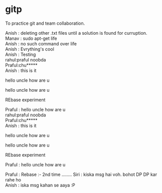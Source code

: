 # gitp
To practice git and team collaboration.

Anish : deleting other .txt files until a solution is found for curruption.<br>
Manav : sudo apt-get life<br>
Anish : no such command over life<br>
Anish : Evrything's cool<br>
Anish : Testing<br>
rahul:praful noobda<br>
Praful:chu*****<br>
Anish : this is it<br>

hello uncle how are u

hello uncle how are u

REbase experiment

Praful : hello uncle how are u<br>
rahul:praful noobda<br>
Praful:chu*****<br>
Anish : this is it<br>

hello uncle how are u

hello uncle how are u

REbase experiment

Praful : hello uncle how are u<br>

Praful :   Rebase :- 2nd time ........
Siri : kiska msg hai voh. bohot DP DP kar rahe ho<br>
Anish : iska msg kahan se aaya :P
